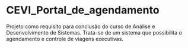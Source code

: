 # CEVI_Portal_de_agendamento
Projeto como requisito para conclusão do curso de Análise e Desenvolvimento de Sistemas. Trata-se de um sistema que possibilita o agendamento e controle de viagens executivas.
